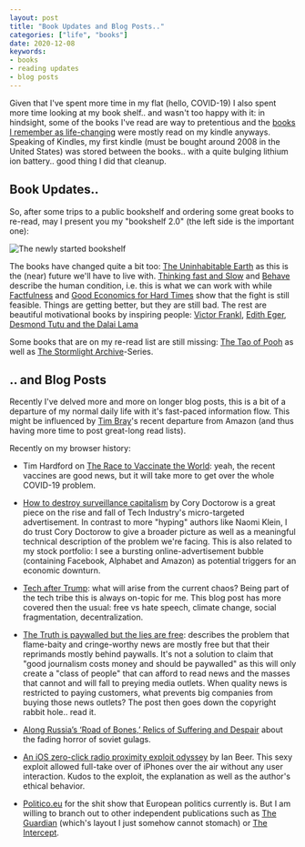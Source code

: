 ```yaml
---
layout: post
title: "Book Updates and Blog Posts.."
categories: ["life", "books"]
date: 2020-12-08
keywords:
- books
- reading updates
- blog posts
---
```


Given that I've spent more time in my flat (hello, COVID-19) I also spent more time looking at my book shelf.. and wasn't too happy with it: in hindsight, some of the books I've read are way to pretentious and the [books I remember as life-changing](https://snikt.net/blog/2019/06/26/books-and-influences-of-mine/) were mostly read on my kindle anyways. Speaking of Kindles, my first kindle (must be bought around 2008 in the United States) was stored between the books.. with a quite bulging lithium ion battery.. good thing I did that cleanup.

## Book Updates..

So, after some trips to a public bookshelf and ordering some great books to re-read, may I present you my "bookshelf 2.0" (the left side is the important one):

![The newly started bookshelf](/assets/2020/books.jpg)

The books have changed quite a bit too: [The Uninhabitable Earth](https://amzn.to/2JTp6Bg) as this is the (near) future we'll have to live with. [Thinking fast and Slow](https://amzn.to/3lPad00) and [Behave](https://amzn.to/2VJaGX3) describe the human condition, i.e. this is what we can work with while [Factfulness](https://amzn.to/33QrNe1) and [Good Economics for Hard Times](https://amzn.to/3n0nVOY) show that the fight is still feasible. Things are getting better, but they are still bad. The rest are beautiful motivational books by inspiring people: [Victor Frankl](https://amzn.to/2JIY1kq), [Edith Eger](https://amzn.to/2JRAnSD), [Desmond Tutu and the Dalai Lama](https://amzn.to/39NrynG)

Some books that are on my re-read list are still missing: [The Tao of Pooh](https://amzn.to/39PHfLc) as well as [The Stormlight Archive](https://amzn.to/2Ioye0w)-Series.

## .. and Blog Posts

Recently I've delved more and more on longer blog posts, this is a bit of a departure of my normal daily life with it's fast-paced information flow. This might be influenced by [Tim Bray](https://www.tbray.org/ongoing/)'s recent departure from Amazon (and thus having more time to post great-long read lists).

Recently on my browser history:

- Tim Hardford on [The Race to Vaccinate the World](https://timharford.com/2020/12/the-race-to-vaccinate-the-world-is-an-obstacle-course/): yeah, the recent vaccines are good news, but it will take more to get over the whole COVID-19 problem.

- [How to destroy surveillance capitalism](https://onezero.medium.com/how-to-destroy-surveillance-capitalism-8135e6744d59) by Cory Doctorow is a great piece on the rise and fall of Tech Industry's micro-targeted advertisement. In contrast to more "hyping" authors like Naomi Klein, I do trust Cory Doctorow to give a broader picture as well as a meaningful technical description of the problem we're facing. This is also related to my stock portfolio: I see a bursting online-advertisement bubble (containing Facebook, Alphabet and Amazon) as potential triggers for an economic downturn.

- [Tech after Trump](https://postlight.com/insights/tech-after-trump): what will arise from the current chaos? Being part of the tech tribe this is always on-topic for me. This blog post has more covered then the usual: free vs hate speech, climate change, social fragmentation, decentralization.

- [The Truth is paywalled but the lies are free](https://www.currentaffairs.org/2020/08/the-truth-is-paywalled-but-the-lies-are-free/): describes the problem that flame-baity and cringe-worthy news are mostly free but that their reprimands mostly behind paywalls. It's not a solution to claim that "good journalism costs money and should be paywalled" as this will only create a "class of people" that can afford to read news and the masses that cannot and will fall to preying media outlets. When quality news is restricted to paying customers, what prevents big companies from buying those news outlets? The post then goes down the copyright rabbit hole.. read it.

- [Along Russia’s ‘Road of Bones,’ Relics of Suffering and Despair](https://www.nytimes.com/2020/11/22/world/europe/russia-stalin-gulag-kolyma-magadan.html) about the fading horror of soviet gulags.

- [An iOS zero-click radio proximity exploit odyssey](https://googleprojectzero.blogspot.com/2020/12/an-ios-zero-click-radio-proximity.html) by Ian Beer. This sexy exploit allowed full-take over of iPhones over the air without any user interaction. Kudos to the exploit, the explanation as well as the author's ethical behavior.

- [Politico.eu](https://www.politico.eu) for the shit show that European politics currently is. But I am willing to branch out to other independent publications such as [The Guardian](https://www.theguardian.com/international) (which's layout I just somehow cannot stomach) or [The Intercept](https://theintercept.com/2020/12/06/kashmir-social-media-police/).
